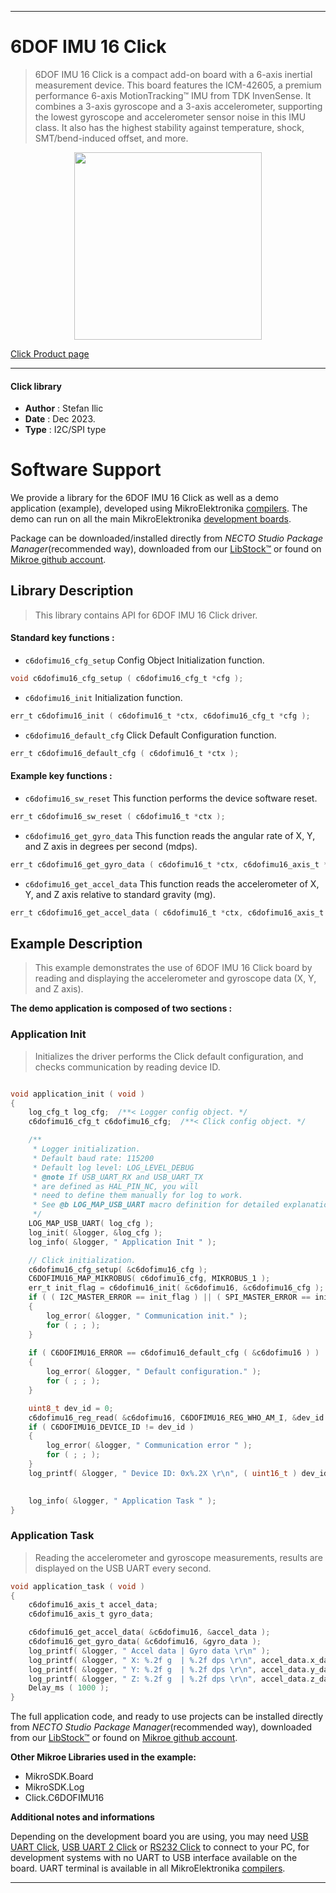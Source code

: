 
---
# 6DOF IMU 16 Click

> 6DOF IMU 16 Click is a compact add-on board with a 6-axis inertial measurement device. This board features the ICM-42605, a premium performance 6-axis MotionTracking™ IMU from TDK InvenSense. It combines a 3-axis gyroscope and a 3-axis accelerometer, supporting the lowest gyroscope and accelerometer sensor noise in this IMU class. It also has the highest stability against temperature, shock, SMT/bend-induced offset, and more.

<p align="center">
  <img src="https://download.mikroe.com/images/click_for_ide/6dofimu16_click.png" height=300px>
</p>

[Click Product page](https://www.mikroe.com/6dof-imu-16-click)

---


#### Click library

- **Author**        : Stefan Ilic
- **Date**          : Dec 2023.
- **Type**          : I2C/SPI type


# Software Support

We provide a library for the 6DOF IMU 16 Click
as well as a demo application (example), developed using MikroElektronika
[compilers](https://www.mikroe.com/necto-studio).
The demo can run on all the main MikroElektronika [development boards](https://www.mikroe.com/development-boards).

Package can be downloaded/installed directly from *NECTO Studio Package Manager*(recommended way), downloaded from our [LibStock&trade;](https://libstock.mikroe.com) or found on [Mikroe github account](https://github.com/MikroElektronika/mikrosdk_click_v2/tree/master/clicks).

## Library Description

> This library contains API for 6DOF IMU 16 Click driver.

#### Standard key functions :

- `c6dofimu16_cfg_setup` Config Object Initialization function.
```c
void c6dofimu16_cfg_setup ( c6dofimu16_cfg_t *cfg );
```

- `c6dofimu16_init` Initialization function.
```c
err_t c6dofimu16_init ( c6dofimu16_t *ctx, c6dofimu16_cfg_t *cfg );
```

- `c6dofimu16_default_cfg` Click Default Configuration function.
```c
err_t c6dofimu16_default_cfg ( c6dofimu16_t *ctx );
```

#### Example key functions :

- `c6dofimu16_sw_reset` This function performs the device software reset.
```c
err_t c6dofimu16_sw_reset ( c6dofimu16_t *ctx );
```

- `c6dofimu16_get_gyro_data` This function reads the angular rate of X, Y, and Z axis in degrees per second (mdps).
```c
err_t c6dofimu16_get_gyro_data ( c6dofimu16_t *ctx, c6dofimu16_axis_t *gyro_data );
```

- `c6dofimu16_get_accel_data` This function reads the accelerometer of X, Y, and Z axis relative to standard gravity (mg).
```c
err_t c6dofimu16_get_accel_data ( c6dofimu16_t *ctx, c6dofimu16_axis_t *accel_data );
```

## Example Description

> This example demonstrates the use of 6DOF IMU 16 Click board by reading and displaying 
 the accelerometer and gyroscope data (X, Y, and Z axis).

**The demo application is composed of two sections :**

### Application Init

> Initializes the driver performs the Click default configuration, 
  and checks communication by reading device ID.

```c

void application_init ( void )
{
    log_cfg_t log_cfg;  /**< Logger config object. */
    c6dofimu16_cfg_t c6dofimu16_cfg;  /**< Click config object. */

    /** 
     * Logger initialization.
     * Default baud rate: 115200
     * Default log level: LOG_LEVEL_DEBUG
     * @note If USB_UART_RX and USB_UART_TX 
     * are defined as HAL_PIN_NC, you will 
     * need to define them manually for log to work. 
     * See @b LOG_MAP_USB_UART macro definition for detailed explanation.
     */
    LOG_MAP_USB_UART( log_cfg );
    log_init( &logger, &log_cfg );
    log_info( &logger, " Application Init " );

    // Click initialization.
    c6dofimu16_cfg_setup( &c6dofimu16_cfg );
    C6DOFIMU16_MAP_MIKROBUS( c6dofimu16_cfg, MIKROBUS_1 );
    err_t init_flag = c6dofimu16_init( &c6dofimu16, &c6dofimu16_cfg );
    if ( ( I2C_MASTER_ERROR == init_flag ) || ( SPI_MASTER_ERROR == init_flag ) )
    {
        log_error( &logger, " Communication init." );
        for ( ; ; );
    }
    
    if ( C6DOFIMU16_ERROR == c6dofimu16_default_cfg ( &c6dofimu16 ) )
    {
        log_error( &logger, " Default configuration." );
        for ( ; ; );
    }

    uint8_t dev_id = 0;
    c6dofimu16_reg_read( &c6dofimu16, C6DOFIMU16_REG_WHO_AM_I, &dev_id );
    if ( C6DOFIMU16_DEVICE_ID != dev_id )
    {
        log_error( &logger, " Communication error " );
        for ( ; ; );
    }
    log_printf( &logger, " Device ID: 0x%.2X \r\n", ( uint16_t ) dev_id );

    
    log_info( &logger, " Application Task " );
}

```

### Application Task

> Reading the accelerometer and gyroscope measurements, results are displayed on the USB UART every second.

```c
void application_task ( void )
{
    c6dofimu16_axis_t accel_data;
    c6dofimu16_axis_t gyro_data;

    c6dofimu16_get_accel_data( &c6dofimu16, &accel_data );
    c6dofimu16_get_gyro_data( &c6dofimu16, &gyro_data );
    log_printf( &logger, " Accel data | Gyro data \r\n" );
    log_printf( &logger, " X: %.2f g  | %.2f dps \r\n", accel_data.x_data, gyro_data.x_data );
    log_printf( &logger, " Y: %.2f g  | %.2f dps \r\n", accel_data.y_data, gyro_data.y_data );
    log_printf( &logger, " Z: %.2f g  | %.2f dps \r\n", accel_data.z_data, gyro_data.z_data );
    Delay_ms ( 1000 );
}
```

The full application code, and ready to use projects can be installed directly from *NECTO Studio Package Manager*(recommended way), downloaded from our [LibStock&trade;](https://libstock.mikroe.com) or found on [Mikroe github account](https://github.com/MikroElektronika/mikrosdk_click_v2/tree/master/clicks).

**Other Mikroe Libraries used in the example:**

- MikroSDK.Board
- MikroSDK.Log
- Click.C6DOFIMU16

**Additional notes and informations**

Depending on the development board you are using, you may need
[USB UART Click](https://www.mikroe.com/usb-uart-click),
[USB UART 2 Click](https://www.mikroe.com/usb-uart-2-click) or
[RS232 Click](https://www.mikroe.com/rs232-click) to connect to your PC, for
development systems with no UART to USB interface available on the board. UART
terminal is available in all MikroElektronika
[compilers](https://shop.mikroe.com/compilers).

---
